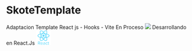 # SkoteTemplate
Adaptacion Template React js - Hooks - Vite En Proceso <img src="https://media.giphy.com/media/WUlplcMpOCEmTGBtBW/giphy.gif" width="30">
Desarrollando en React.Js
<img src="https://github.com/devicons/devicon/blob/master/icons/react/react-original-wordmark.svg" title="React" alt="React" width="40" height="40"/>&nbsp;
